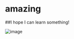 # amazing

##I hope I can learn something!


![image](https://github.com/hhwhyf/haha/blob/master/git.jpg)
